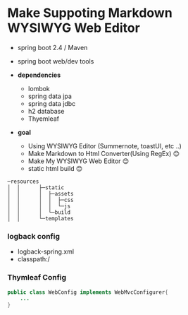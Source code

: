# Make Suppoting Markdown WYSIWYG Web Editor

+ spring boot 2.4 / Maven
+ spring boot web/dev tools
+ **dependencies**
  + lombok
  + spring data jpa
  + spring data jdbc
  + h2 database
  + Thyemleaf

+ **goal**
  + Using WYSIWYG Editor (Summernote, toastUI, etc ..)
  + Make Markdown to Html Converter(Using RegEx) 😊
  + Make My WYSIWYG Web Editor 😊
  + static html build 😊


```
─resources
│  │      ├─static
│  │      │  ├─assets
│  │      │  │  ├─css
│  │      │  │  └─js
│  │      │  └─build
│  │      └─templates
```

### logback config
+ logback-spring.xml 
+ classpath:/

### Thymleaf Config

```java
public class WebConfig implements WebMvcConfigurer{
    ...
}
```
